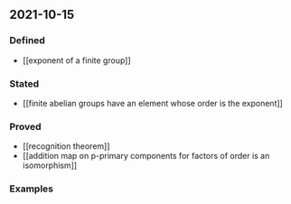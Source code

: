 ## 2021-10-15
### Defined
- [[exponent of a finite group]]
### Stated
- [[finite abelian groups have an element whose order is the exponent]]
### Proved
- [[recognition theorem]]
- [[addition map on p-primary components for factors of order is an isomorphism]]
### Examples